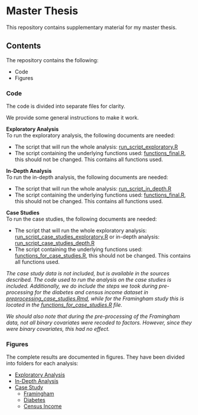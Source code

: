 # Master Thesis

This repository contains supplementary material for my master thesis.

## Contents
 The repository contains the following:
 - Code
 - Figures


### Code
The code is divided into separate files for clarity.

We provide some general instructions to make it work.

**Exploratory Analysis**  
To run the exploratory analysis, the following documents are needed:

- The script that will run the whole analysis: [run_script_exploratory.R](https://github.com/l-verl/Master-Thesis/blob/main/Code/Analysis/run_script_in_depth.R)
- The script containing the underlying functions used: [functions_final.R](https://github.com/l-verl/Master-Thesis/blob/main/Code/Analysis/functions_final.R), this should not be changed. This contains all functions used.


**In-Depth Analysis**  
To run the in-depth analysis, the following documents are needed:

- The script that will run the whole analysis: [run_script_in_depth.R](https://github.com/l-verl/Master-Thesis/blob/main/Code/Analysis/run_script_in_depth.R)
- The script containing the underlying functions used: [functions_final.R](https://github.com/l-verl/Master-Thesis/blob/main/Code/Analysis/functions_final.R), this should not be changed. This contains all functions used.

**Case Studies**  
To run the case studies, the following documents are needed:

- The script that will run the whole exploratory analysis: [run_script_case_studies_exploratory.R](https://github.com/l-verl/Master-Thesis/blob/main/Code/Case_Studies/run_script_case_studies_exploratory.R) or in-depth analysis: [run_script_case_studies_depth.R](https://github.com/l-verl/Master-Thesis/blob/main/Code/Case_Studies/run_script_case_studies_depth.R)
- The script containing the underlying functions used: [functions_for_case_studies.R](https://github.com/l-verl/Master-Thesis/blob/main/Code/Case_Studies/functions_for_case_studies.R), this should not be changed. This contains all functions used.

*The case study data is not included, but is available in the sources described. The code used to run the analysis on the case studies is included. Additionally, we do include the steps we took during pre-processing for the diabetes and census income dataset in [preprocessing_case_studies.Rmd](https://github.com/l-verl/Master-Thesis/blob/main/Code/Case_Studies/preprocessing_case_studies.Rmd), while for the Framingham study this is located in the [functions_for_case_studies.R](https://github.com/l-verl/Master-Thesis/blob/main/Code/Case_Studies/functions_for_case_studies.R) file.*

*We should also note that during the pre-processing of the Framingham data, not all binary covariates were recoded to factors. However, since they were binary covariates, this had no effect.*


### Figures

The complete results are documented in figures. They have been divided into folders for each analysis:
- [Exploratory Analysis](https://github.com/l-verl/Master-Thesis/tree/main/Figures/Exploratory%20Analysis)
- [In-Depth Analysis](https://github.com/l-verl/Master-Thesis/tree/main/Figures/In-Depth%20Analysis)
- [Case Study](https://github.com/l-verl/Master-Thesis/tree/main/Figures/Case%20Studies)
    - [Framingham](https://github.com/l-verl/Master-Thesis/tree/main/Figures/Case%20Studies/Framingham)
    - [Diabetes](https://github.com/l-verl/Master-Thesis/tree/main/Figures/Case%20Studies/Diabetes)
    - [Census Income](https://github.com/l-verl/Master-Thesis/tree/main/Figures/Case%20Studies/Census%20Income%20(50k))

